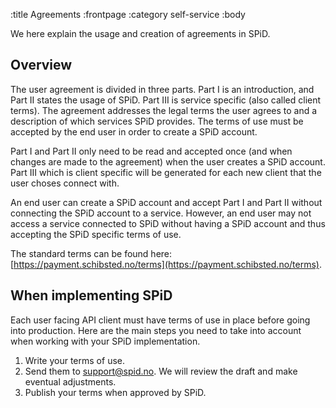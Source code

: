:title Agreements
:frontpage
:category self-service
:body

We here explain the usage and creation of agreements in SPiD.

## Overview
The user agreement is divided in three parts. Part I is an introduction, and Part II states the usage of SPiD. Part III is service specific (also called client terms). The agreement addresses the legal terms the user agrees to and a description of which services SPiD provides. The terms of use must be accepted by the end user in order to create a SPiD account.

Part I and Part II only need to be read and accepted once (and when changes are made to the agreement) when the user creates a SPiD account. Part III which is client specific will be generated for each new client that the user choses connect with.

An end user can create a SPiD account and accept Part I and Part II without connecting the SPiD account to a service. However, an end user may not access a service connected to SPiD without having a SPiD account and thus accepting the SPiD specific terms of use.

The standard terms can be found here: [https://payment.schibsted.no/terms](https://payment.schibsted.no/terms).

## When implementing SPiD
Each user facing API client must have terms of use in place before going into production. Here are the main steps you need to take into account when working with your SPiD implementation.

1. Write your terms of use.
2. Send them to support@spid.no. We will review the draft and make eventual adjustments.
3. Publish your terms when approved by SPiD.